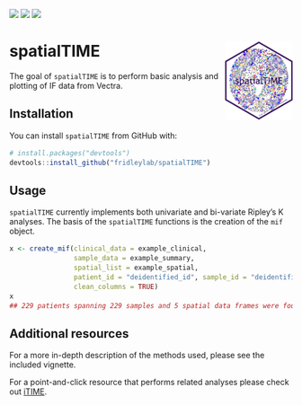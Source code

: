 <!-- badges: start -->
[![](http://cranlogs.r-pkg.org/badges/spatialTIME)](https://CRAN.R-project.org/package=spatialTIME)
[![](http://cranlogs.r-pkg.org/badges/grand-total/spatialTIME)](https://CRAN.R-project.org/package=spatialTIME)
[![](http://www.r-pkg.org/badges/version-ago/spatialTIME)](https://CRAN.R-project.org/package=spatialTIME)
<!-- badges: end -->

<!--
Other badges
[![tic](https://github.com/fridleylab/spatialTIME/workflows/tic/badge.svg?branch=master)](https://github.com/fridleylab/spatialTIME/actions)
-->

# spatialTIME <img src="man/figures/logo.png" align="right" width="120" />

<!-- badges: start -->
<!-- badges: end -->

The goal of `spatialTIME` is to perform basic analysis and plotting of
IF data from Vectra.

## Installation

You can install `spatialTIME` from GitHub with:

``` r
# install.packages("devtools")
devtools::install_github("fridleylab/spatialTIME")
```

<!--- add CRAN once up and running --->

## Usage

`spatialTIME` currently implements both univariate and bi-variate
Ripley’s K analyses. The basis of the `spatialTIME` functions is the
creation of the `mif` object.

``` r
x <- create_mif(clinical_data = example_clinical,
                sample_data = example_summary,
                spatial_list = example_spatial,
                patient_id = "deidentified_id", sample_id = "deidentified_sample",
                clean_columns = TRUE)
x
## 229 patients spanning 229 samples and 5 spatial data frames were found
```

## Additional resources

For a more in-depth description of the methods used, please see the
included vignette.

For a point-and-click resource that performs related analyses please
check out [iTIME](https://fridleylab.shinyapps.io/iTIME/).
